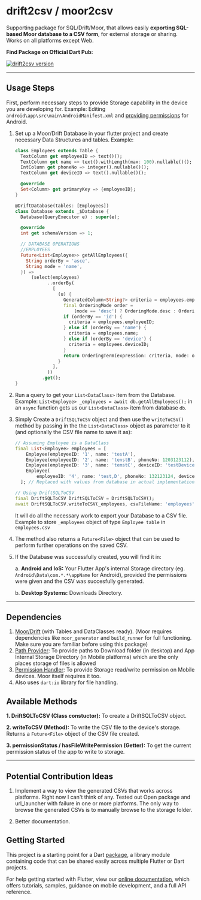 # drift2csv / moor2csv

Supporting package for SQL/Drift/Moor, that allows easily **exporting SQL-based Moor database to a CSV form**, for external storage or sharing. Works on all platforms except Web.

**Find Package on Official Dart Pub:**

[![drift2csv version](https://img.shields.io/pub/v/moor2csv.svg)](https://pub.dev/packages/moor2csv)

----

## Usage Steps

First, perform necessary steps to provide Storage capability in the device you are developing for.
Example: Editing `android\app\src\main\AndroidManifest.xml` and [providing permissions](https://developer.android.com/about/versions/11/privacy/permissions) for Android.

1. Set up a Moor/Drift Database in your flutter project and create necessary Data Structures and tables. Example:

    ```dart
    class Employees extends Table {
      TextColumn get employeeID => text()();
      TextColumn get name => text().withLength(max: 100).nullable()();
      IntColumn get phoneNo => integer().nullable()();
      TextColumn get deviceID => text().nullable()();

      @override
      Set<Column> get primaryKey => {employeeID};
    }

    @DriftDatabase(tables: [Employees])
    class Database extends _$Database {
      Database(QueryExecutor e) : super(e);

      @override
      int get schemaVersion => 1;

      // DATABASE OPERATIONS
      //EMPLOYEES
      Future<List<Employee>> getAllEmployees({
        String orderBy = 'asce',
        String mode = 'name',
      }) =>
          (select(employees)
                ..orderBy(
                  [
                    (u) {
                      GeneratedColumn<String?> criteria = employees.employeeID;
                      final OrderingMode order =
                          (mode == 'desc') ? OrderingMode.desc : OrderingMode.asc;
                      if (orderBy == 'id') {
                        criteria = employees.employeeID;
                      } else if (orderBy == 'name') {
                        criteria = employees.name;
                      } else if (orderBy == 'device') {
                        criteria = employees.deviceID;
                      }
                      return OrderingTerm(expression: criteria, mode: order);
                    }
                  ],
                ))
              .get();
    }
    ```

2. Run a query to get your `List<DataClass>` item from the Database.  
Example: `List<Employee> _employees = await db.getAllEmployees();` in an `async` function gets us our `List<DataClass>` item from database `db`.

3. Simply Create a `DriftSQLToCSV` object and then use the `writeToCSV()` method by passing in the the `List<DataClass>` object as parameter to it (and optionally the CSV file name to save it as):

    ```dart
    // Assuming Employee is a DataClass
    final List<Employee> employees = [
        Employee(employeeID: '1', name: 'testA'),
        Employee(employeeID: '2', name: 'tenstB', phoneNo: 1203123112),
        Employee(employeeID: '3', name: 'temstC', deviceID: 'testDevice'),
        Employee(
            employeeID: '4', name: 'test,D', phoneNo: 132123124, deviceID: 's'),
      ]; // Replaced with values from database in actual implementation using select query get()

    // Using DriftSQLToCSV
    final DriftSQLToCSV DriftSQLToCSV = DriftSQLToCSV();
    await DriftSQLToCSV.writeToCSV(_employees, csvFileName: 'employees');
    ```

    It will do all the necessary work to export your Database to a CSV file. Example to store `_employees` object of type `Employee table` in `employees.csv`

4. The method also returns a `Future<File>` object that can be used to perform further operations on the saved CSV.

5. If the Database was successfully created, you will find it in:

    a. **Android and IoS:** Your Flutter App's internal Storage directory (eg. `Android\Data\com.*.*\appName` for Android), provided the permissions were given and the CSV was succesfully generated.

    b. **Desktop Systems:** Downloads Directory.

----

## Dependencies

1. [Moor/Drift](https://drift.simonbinder.eu/) (with Tables and DataClasses ready). (Moor requires dependencies like `moor_generator` and `build_runner` for full functioning. Make sure you are familiar before using this package)
2. [Path Provider](https://pub.dev/packages/path_provider): To provide paths to Download folder (in desktop) and App Internal Storage Directory (in Mobile platforms) which are the only places storage of files is allowed
3. [Permission Handler](https://pub.dev/packages/permission_handler): To provide Storage read/write permission on Mobile devices. Moor itself requires it too.
4. Also uses `dart:io` library for file handling.

## Available Methods

**1. DriftSQLToCSV (Class constuctor):** To create a DriftSQLToCSV object.

**2. writeToCSV (Method):** To write the CSV file to the device's storage. Returns a `Future<File>` object of the CSV file created.

**3. permissionStatus / hasFileWritePermission (Getter):** To get the current permission status of the app to write to storage.

----

## Potential Contribution Ideas

1. Implement a way to view the generated CSVs that works across platforms. Right now I can't think of any. Tested out Open package and url_launcher with failure in one or more platforms. The only way to browse the generated CSVs is to manually browse to the storage folder.

2. Better documentation.

## Getting Started

This project is a starting point for a Dart
[package](https://flutter.dev/developing-packages/),
a library module containing code that can be shared easily across
multiple Flutter or Dart projects.

For help getting started with Flutter, view our
[online documentation](https://flutter.dev/docs), which offers tutorials,
samples, guidance on mobile development, and a full API reference.
